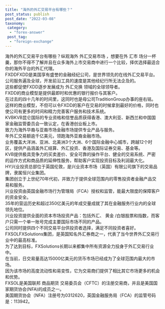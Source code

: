 ```yaml
---
title: "海外的外汇交易平台有哪些？"
post_status: publish
post_date: "2022-03-08"
taxonomy:
 category: 
  - "forex-answer"
 post_tag: 
  - "foreign-exchange"
---
```


海外的外汇交易平台有哪些？纵观海外 外汇交易市场 ，想要在外 汇市 场分一杯羹，那你不得不了解并且在众多海外上市交易商中进行一个比较，择优选择最适合你的海外平台的外汇代理。  
FXDDFXDD是美国享有盛誉的金融经纪公司，是世界领先的在线外汇交易平台。  
公司服务遍及全球，开发前沿工具的速度是其他经纪行所无法企及的。  
这些都促使FXDD逐步发展成为 外汇兑换 领域的全球领导者。  
FXDD的商业模型是提供最即时和优惠的银行报价与其客户。  
在过去的四十几年的时间里，这同时也是母公司TraditionGroup办事的座右铭。  
这样的商业模型，不但可以令FXDD的客户在交易的时候拿到最好的价格，同时也使公司有更多的时间和精力完善客户服务和技术系统。  
KVBKVB昆仑国际的专业资格和信誉品质获得香港、澳大利亚、新西兰和中国国家金融监管委员会一致认定，在香港创业板上市。  
致力为海外华裔与亚裔市场金融市场提供专业产品与服务。  
年外汇交易额逾千亿美元，领跑海外亚裔金融市场。  
业务覆盖大洋洲、亚洲、北美洲3个大洲、6个国际金融中心城市，跨越12个时区，提供产品涵盖外汇结算、外汇投资、香港及国际证券交易、基金等。  
KVB提供极具竞争力的买卖差价、安全可靠的操作平台、健全的交易系统、严密的运作方式和商品质的延伸性服务，帮助客户实现投资目标及利润最大化。  
HY兴业投资总部位于英国伦敦，是兴业资本市场（英国）有限公司旗下的交易品牌，隶属恒兴业集团。  
集团创立于上世纪70年代初，并致力于提供全球范围内的零售投资者金融产品交易和服务。  
兴业投资由英国金融市场行为管理局（FCA）授权和监管，能最大限度的保障客户的资金安全。  
35年的营运历史和超过350亿美元的年成交量成就了其在金融服务行业内的全球领先地位。  
兴业投资提供全面的资本市场投资产品：包括外汇、 黄金 /白银股票和指数，而客户只需一个单一账号完成主要国际市场不同的产品。  
公司同时提供四个不同交易平台供投资者选择，满足不同投资者喜好。  
FXSOLFXSolutions集团，是英国知名外汇券商之一，代表了当今世界外汇交易行业中的最高标准。  
为了达到目标，FXSolutions长期以来都集中所有资源全力投身于外汇交易行业中。  
在当前，日交易量高达15000亿美元的货币市场已经成为了全球范围内最大的市场。  
因为该市场的高度流动性和易变性，它为交易商们提供了相比其它市场更多的机会和优势。  
FXSOL是美国联邦 商品期货 交易委员会（CFTC）的注册交易商，并且是美国国家期货协会(NFA)的成员之一。  
美国期货协会（NFA）注册号为0312620，英国金融服务局（FCA）的监管号码是：113942。
